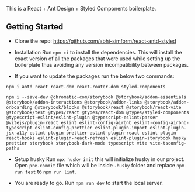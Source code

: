 This is a React + Ant Design + Styled Components boilerplate.

## Getting Started

- Clone the repo: https://github.com/abhi-simform/react-antd-styled

- Installation
  Run `npm ci` to install the dependencies. This will install the exact version of all the packages that were used while setting up the boilerplate thus avoiding any version incompatibility between packages.

- If you want to update the packages run the below two commands:

```
npm i antd react react-dom react-router-dom styled-components
```

```
npm i --save-dev @chromatic-com/storybook @storybook/addon-essentials @storybook/addon-interactions @storybook/addon-links @storybook/addon-onboarding @storybook/blocks @storybook/react @storybook/react-vite @storybook/test @types/react @types/react-dom @types/styled-components @typescript-eslint/eslint-plugin @typescript-eslint/parser @vitejs/plugin-react eslint eslint-config-airbnb eslint-config-airbnb-typescript eslint-config-prettier eslint-plugin-import eslint-plugin-jsx-a11y eslint-plugin-prettier eslint-plugin-react eslint-plugin-react-hooks eslint-plugin-react-refresh eslint-plugin-storybook husky prettier storybook storybook-dark-mode typescript vite vite-tsconfig-paths
```

- Setup husky
  Run `npx husky init` this will initialize husky in our project.
  Open `pre-commit` file which will be inside `.husky` folder and replace `npm run test` to `npm run lint`.

- You are ready to go. Run `npm run dev` to start the local server.
